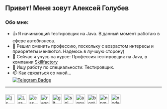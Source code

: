 ## Привет! Меня зовут Алексей Голубев
### Обо мне: 
- 👍 Я начинающий тестировщик на Java. В данный момент работаю в сфере автобизнеса.
- 👀 Решил сменить профессию, поскольку с возрастом интересы и приорететы меняются. Надеюсь в лучшую сторону)
- 🌱 Сейчас я учусь на курсе: Профессия тестировщик на Java, в компании [Skillfactory](https://skillfactory.ru/)  
- 💞️ Ищу работу по специальности: Тестировщик.
- 📫 Как связаться со мной...
  <div id="badges">
  <a href="https://t.me/lksgolubev">
    <img src="https://img.shields.io/badge/Telegram-blue?style=for-the-badge&logo=telegram&logoColor=white" alt="Telegram Badge"/>
  </a>
</div>

---

### 

<img src="https://cdn.jsdelivr.net/gh/devicons/devicon/icons/javascript/javascript-original.svg" title="js" width="30" height="30"/>&nbsp;
<img src="https://cdn.jsdelivr.net/gh/devicons/devicon/icons/lua/lua-plain-wordmark.svg" title="Lua" width="30" height="30"/>&nbsp;
<img src="https://cdn.jsdelivr.net/gh/devicons/devicon/icons/css3/css3-original.svg" title="css" width="30" height="30"/>&nbsp;
<img src="https://cdn.jsdelivr.net/gh/devicons/devicon/icons/react/react-original.svg" title="react" width="30" height="30"/>&nbsp;
<img src="https://cdn.jsdelivr.net/gh/devicons/devicon/icons/git/git-plain.svg" title="git" width="30" height="30"/>&nbsp;
<img src="https://cdn.jsdelivr.net/gh/devicons/devicon/icons/postgresql/postgresql-original.svg" title="sql" width="30" height="30"/>&nbsp;
<img src="https://cdn.jsdelivr.net/gh/devicons/devicon/icons/angularjs/angularjs-original.svg" title="angular" width="30" height="30"/>&nbsp;
<img src="https://cdn.jsdelivr.net/gh/devicons/devicon/icons/bootstrap/bootstrap-plain.svg" title="bootstrap" width="30" height="30"/>&nbsp;
<img src="https://cdn.jsdelivr.net/gh/devicons/devicon/icons/npm/npm-original-wordmark.svg" title="npm" width="30" height="30"/>&nbsp;
<img src="https://cdn.jsdelivr.net/gh/devicons/devicon/icons/nodejs/nodejs-original.svg" title="node" width="30" height="30"/>&nbsp;
<!---
KI0II/KI0II is a ✨ special ✨ repository because its `README.md` (this file) appears on your GitHub profile.
You can click the Preview link to take a look at your changes.
--->
